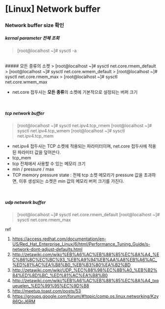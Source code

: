 
# [Linux] Network buffer 

### Network buffer size 확인
##### kernal parameter 전체 조회
>[root@localhost ~]# sysctl -a 

<br />
##### 모든 종류의 소켓
> [root@localhost ~]# sysctl net.core.rmem_default
> [root@localhost ~]# sysctl net.core.wmem_default
> [root@localhost ~]# sysctl net.core.rmem_max
> [root@localhost ~]# sysctl net.core.wmem_max 

* net.core 접두사는 **모든 종류**의 소켓에 기본적으로 설정되는 버퍼 크기
<br />



##### tcp network buffer
> [root@localhost ~]# sysctl net.ipv4.tcp_rmem
> [root@localhost ~]# sysctl net.ipv4.tcp_wmem
> [root@localhost ~]# sysctl net.ipv4.tcp_mem

* net.ipv4 접두사는 TCP 소켓에 적용되는 파라미터이며, net.core 접두사에 적용된 파라미터 값을 덮어쓴다.
* tcp_mem
 * tcp 전체에서 사용할 수 있는 메모리 크기
 * min / pressure / max
 * TCP memory pressure state : 전체 tcp 소켓  메모리가 pressure 값을 초과하면, 이후 생성되는 소켓은 min 값의 메모리 버퍼 크기를 가진다.

<br />

##### udp network buffer
> [root@localhost ~]# sysctl net.core.rmem_default
   [root@localhost ~]# sysctl net.core.rmem_max


ref
1. https://access.redhat.com/documentation/en-US/Red_Hat_Enterprise_Linux/6/html/Performance_Tuning_Guide/s-network-dont-adjust-defaults.html
2. http://zetawiki.com/wiki/%EB%A6%AC%EB%88%85%EC%8A%A4_%EC%86%8C%EC%BC%93_%EB%A9%94%EB%AA%A8%EB%A6%AC_%ED%81%AC%EA%B8%B0_%EB%B3%80%EA%B2%BD
3. http://zetawiki.com/wiki/UDP_%EC%88%98%EC%8B%A0_%EB%B2%84%ED%8D%BC_%ED%81%AC%EA%B8%B0
4. http://zetawiki.com/wiki/%EB%A6%AC%EB%88%85%EC%8A%A4_txqueuelen_%ED%99%95%EC%9D%B8
5. http://meetup.toast.com/posts/53
6. https://groups.google.com/forum/#!topic/comp.os.linux.networking/Kzy86QcJ6RM